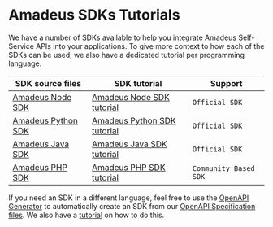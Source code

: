 # Amadeus SDKs Tutorials

We have a number of SDKs available to help you integrate Amadeus Self-Service APIs into your applications. To give more context to how each of the SDKs can be used, we also have a dedicated tutorial per programming language.

| **SDK source files**      | **SDK tutorial** | **Support** |
| ----------- | ----------- | ----------- |
| [Amadeus Node SDK](https://github.com/amadeus4dev/amadeus-node)| [Amadeus Node SDK tutorial](node-sdk.md) | `Official SDK` |
| [Amadeus Python SDK](https://github.com/amadeus4dev/amadeus-python)| [Amadeus Python SDK tutorial](python-sdk.md) | `Official SDK`|
| [Amadeus Java SDK](https://github.com/amadeus4dev/amadeus-node)| [Amadeus Java SDK tutorial](java-sdk.md) | `Official SDK` |
| [Amadeus PHP SDK](https://github.com/amadeus4dev-examples/amadeus-php)| [Amadeus PHP SDK tutorial](php-sdk.md) | `Community Based SDK` |

If you need an SDK in a different language, feel free to use the [OpenAPI Generator](https://openapi-generator.tech/) to automatically create an SDK from our [OpenAPI Specification files](https://github.com/amadeus4dev/amadeus-open-api-specification). We also have a [tutorial](openapi-generator.md) on how to do this.